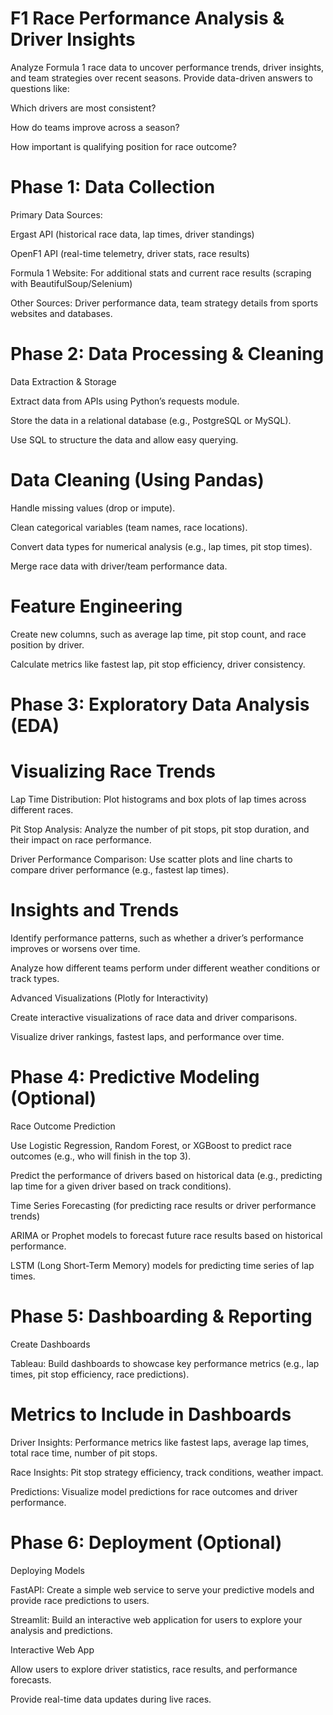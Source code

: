 # F1 Race Performance Analysis & Driver Insights 
Analyze Formula 1 race data to uncover performance trends, driver insights, and team strategies over recent seasons. Provide data-driven answers to questions like:

Which drivers are most consistent?

How do teams improve across a season?

How important is qualifying position for race outcome?
# Phase 1: Data Collection
Primary Data Sources:

Ergast API (historical race data, lap times, driver standings)

OpenF1 API (real-time telemetry, driver stats, race results)

Formula 1 Website: For additional stats and current race results (scraping with BeautifulSoup/Selenium)

Other Sources: Driver performance data, team strategy details from sports websites and databases.

# Phase 2: Data Processing & Cleaning
Data Extraction & Storage

Extract data from APIs using Python’s requests module.

Store the data in a relational database (e.g., PostgreSQL or MySQL).

Use SQL to structure the data and allow easy querying.

# Data Cleaning (Using Pandas)

Handle missing values (drop or impute).

Clean categorical variables (team names, race locations).

Convert data types for numerical analysis (e.g., lap times, pit stop times).

Merge race data with driver/team performance data.

# Feature Engineering

Create new columns, such as average lap time, pit stop count, and race position by driver.

Calculate metrics like fastest lap, pit stop efficiency, driver consistency.

# Phase 3: Exploratory Data Analysis (EDA)
# Visualizing Race Trends

Lap Time Distribution: Plot histograms and box plots of lap times across different races.

Pit Stop Analysis: Analyze the number of pit stops, pit stop duration, and their impact on race performance.

Driver Performance Comparison: Use scatter plots and line charts to compare driver performance (e.g., fastest lap times).

# Insights and Trends

Identify performance patterns, such as whether a driver’s performance improves or worsens over time.

Analyze how different teams perform under different weather conditions or track types.

Advanced Visualizations (Plotly for Interactivity)

Create interactive visualizations of race data and driver comparisons.

Visualize driver rankings, fastest laps, and performance over time.

# Phase 4: Predictive Modeling (Optional)
Race Outcome Prediction

Use Logistic Regression, Random Forest, or XGBoost to predict race outcomes (e.g., who will finish in the top 3).

Predict the performance of drivers based on historical data (e.g., predicting lap time for a given driver based on track conditions).

Time Series Forecasting (for predicting race results or driver performance trends)

ARIMA or Prophet models to forecast future race results based on historical performance.

LSTM (Long Short-Term Memory) models for predicting time series of lap times.

# Phase 5: Dashboarding & Reporting
Create Dashboards

Tableau: Build dashboards to showcase key performance metrics (e.g., lap times, pit stop efficiency, race predictions).



# Metrics to Include in Dashboards

Driver Insights: Performance metrics like fastest laps, average lap times, total race time, number of pit stops.

Race Insights: Pit stop strategy efficiency, track conditions, weather impact.

Predictions: Visualize model predictions for race outcomes and driver performance.

# Phase 6: Deployment (Optional)
Deploying Models

FastAPI: Create a simple web service to serve your predictive models and provide race predictions to users.

Streamlit: Build an interactive web application for users to explore your analysis and predictions.

Interactive Web App

Allow users to explore driver statistics, race results, and performance forecasts.

Provide real-time data updates during live races.



